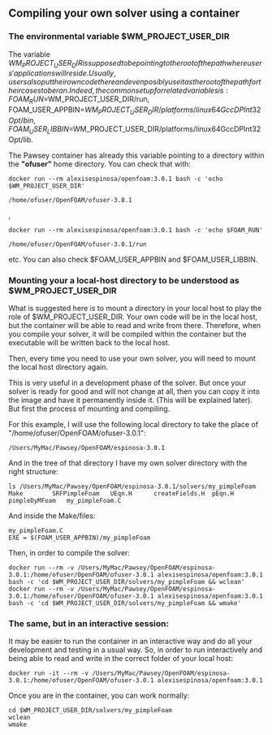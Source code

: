 ## Compiling your own solver using a container

### The environmental variable **$WM_PROJECT_USER_DIR**

The variable $WM_PROJECT_USER_DIR is supposed to be pointing to the root of the path where users' applications
will reside. Usually, users also put their own code there and even posibly use it as the root of the path for their
cases to be ran. Indeed, the common setup for related variables is: FOAM_RUN=$WM_PROJECT_USER_DIR/run, FOAM_USER_APPBIN=$WM_PROJECT_USER_DIR/platforms/linux64GccDPInt32Opt/bin, FOAM_USER_LIBBIN=$WM_PROJECT_USER_DIR/platforms/linux64GccDPInt32Opt/lib.

The Pawsey container has already this variable pointing to a directory within the **"ofuser"** home directory.
You can check that with:
```
docker run --rm alexisespinosa/openfoam:3.0.1 bash -c 'echo $WM_PROJECT_USER_DIR'

/home/ofuser/OpenFOAM/ofuser-3.0.1
```
,
```
docker run --rm alexisespinosa/openfoam:3.0.1 bash -c 'echo $FOAM_RUN'

/home/ofuser/OpenFOAM/ofuser-3.0.1/run
```
etc. You can also check $FOAM_USER_APPBIN and $FOAM_USER_LIBBIN.

### Mounting your a local-host directory to be understood as $WM_PROJECT_USER_DIR

What is suggested here is to mount a directory in your local host to play the role of $WM_PROJECT_USER_DIR.
Your own code will be in the local host, but the container will be able to read and write from there.
Therefore, when you compile your solver, it will be compiled within the container but the executable will be
written back to the local host.

Then, every time you need to use your own solver, you will need to mount the local host directory again.

This is very useful in a development phase of the solver. But once your solver is ready for good and will not change
at all, then you can copy it into the image and have it permanently inside it. (This will be explained later). But first
the process of mounting and compiling.

For this example, I will use the following local directory to take the place of "/home/ofuser/OpenFOAM/ofuser-3.0.1":
```
/Users/MyMac/Pawsey/OpenFOAM/espinosa-3.0.1
```

And in the tree of that directory I have my own solver directory with the right structure:
```
ls /Users/MyMac/Pawsey/OpenFOAM/espinosa-3.0.1/solvers/my_pimpleFoam
Make		SRFPimpleFoam	UEqn.H		createFields.H	pEqn.H		pimpleDyMFoam	my_pimpleFoam.C
```
And inside the Make/files:
```
my_pimpleFoam.C  
EXE = $(FOAM_USER_APPBIN)/my_pimpleFoam
```

Then, in order to compile the solver:
```
docker run --rm -v /Users/MyMac/Pawsey/OpenFOAM/espinosa-3.0.1:/home/ofuser/OpenFOAM/ofuser-3.0.1 alexisespinosa/openfoam:3.0.1 bash -c 'cd $WM_PROJECT_USER_DIR/solvers/my_pimpleFoam && wclean'
docker run --rm -v /Users/MyMac/Pawsey/OpenFOAM/espinosa-3.0.1:/home/ofuser/OpenFOAM/ofuser-3.0.1 alexisespinosa/openfoam:3.0.1 bash -c 'cd $WM_PROJECT_USER_DIR/solvers/my_pimpleFoam && wmake'
```

### The same, but in an interactive session:
It may be easier to run the container in an interactive way and do all your development and testing in a usual way.
So, in order to run interactively and being able to read and write in the correct folder of your local host:
```
docker run -it --rm -v /Users/MyMac/Pawsey/OpenFOAM/espinosa-3.0.1:/home/ofuser/OpenFOAM/ofuser-3.0.1 alexisespinosa/openfoam:3.0.1
```
Once you are in the container, you can work normally:
```
cd $WM_PROJECT_USER_DIR/solvers/my_pimpleFoam
wclean
wmake
```

